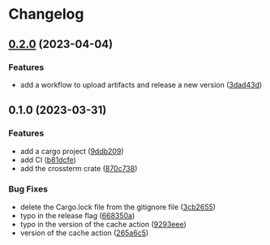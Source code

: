 # Changelog

## [0.2.0](https://github.com/zackfall/ltc/compare/v0.1.0...v0.2.0) (2023-04-04)


### Features

* add a workflow to upload artifacts and release a new version ([3dad43d](https://github.com/zackfall/ltc/commit/3dad43d796824145dd12ee106c1b55f9a337b623))

## 0.1.0 (2023-03-31)


### Features

* add a cargo project ([9ddb209](https://github.com/zackfall/ltc/commit/9ddb209d3bec5de8582e6018c49f32f269aa8fd9))
* add CI ([b81dcfe](https://github.com/zackfall/ltc/commit/b81dcfedfc568083619777a7c4dcf03d39fca441))
* add the crossterm crate ([870c738](https://github.com/zackfall/ltc/commit/870c738b66f1ecaa1e7f3b15db67b67c5d49d05f))


### Bug Fixes

* delete the Cargo.lock file from the gitignore file ([3cb2655](https://github.com/zackfall/ltc/commit/3cb2655fce60bfe2e1e73232deb2cf7d6e01687a))
* typo in the release flag ([668350a](https://github.com/zackfall/ltc/commit/668350a29a4ff2a67f4dcfa716a6b2cb3a792d46))
* typo in the version of the cache action ([9293eee](https://github.com/zackfall/ltc/commit/9293eee889312588dabe43b52077d60added4f1b))
* version of the cache action ([265a6c5](https://github.com/zackfall/ltc/commit/265a6c5aa30a39c46d73cd3e8223eec52a846b77))
